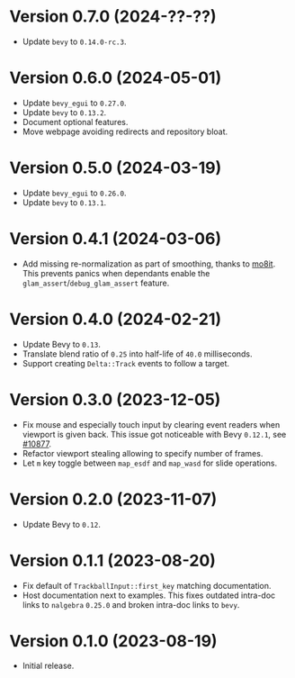 # Version 0.7.0 (2024-??-??)

  * Update `bevy` to `0.14.0-rc.3`.

# Version 0.6.0 (2024-05-01)

  * Update `bevy_egui` to `0.27.0`.
  * Update `bevy` to `0.13.2`.
  * Document optional features.
  * Move webpage avoiding redirects and repository bloat.

# Version 0.5.0 (2024-03-19)

  * Update `bevy_egui` to `0.26.0`.
  * Update `bevy` to `0.13.1`.

# Version 0.4.1 (2024-03-06)

  * Add missing re-normalization as part of smoothing, thanks to [mo8it](https://github.com/mo8it).
    This prevents panics when dependants enable the `glam_assert`/`debug_glam_assert` feature.

# Version 0.4.0 (2024-02-21)

  * Update Bevy to `0.13`.
  * Translate blend ratio of `0.25` into half-life of `40.0` milliseconds.
  * Support creating `Delta::Track` events to follow a target.

# Version 0.3.0 (2023-12-05)

  * Fix mouse and especially touch input by clearing event readers when viewport
    is given back. This issue got noticeable with Bevy `0.12.1`, see [#10877].
  * Refactor viewport stealing allowing to specify number of frames.
  * Let `m` key toggle between `map_esdf` and `map_wasd` for slide operations.

[#10877]: https://github.com/bevyengine/bevy/issues/10877

# Version 0.2.0 (2023-11-07)

  * Update Bevy to `0.12`.

# Version 0.1.1 (2023-08-20)

  * Fix default of `TrackballInput::first_key` matching documentation.
  * Host documentation next to examples. This fixes outdated intra-doc links to `nalgebra` `0.25.0`
    and broken intra-doc links to `bevy`.

# Version 0.1.0 (2023-08-19)

  * Initial release.
